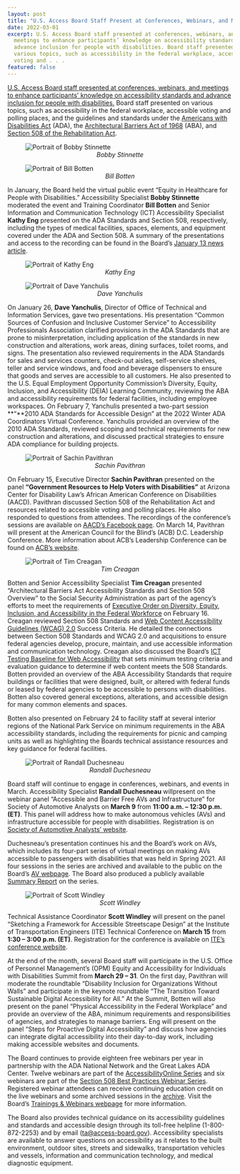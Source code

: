 ```yaml
---
layout: post
title: "U.S. Access Board Staff Present at Conferences, Webinars, and Meetings "
date: 2022-03-01
excerpt: U.S. Access Board staff presented at conferences, webinars, and
  meetings to enhance participants’ knowledge on accessibility standards and
  advance inclusion for people with disabilities. Board staff presented on
  various topics, such as accessibility in the federal workplace, accessible
  voting and . . .
featured: false
---
```

[U.S. Access Board staff presented at conferences, webinars, and meetings to enhance participants’ knowledge on accessibility standards and advance inclusion for people with disabilities.](<>) Board staff presented on various topics, such as accessibility in the federal workplace, accessible voting and polling places, and the guidelines and standards under the [Americans with Disabilities Act](https://www.access-board.gov/ada/) (ADA), the [Architectural Barriers Act of 1968](https://www.access-board.gov/aba/) (ABA), and [Section 508 of the Rehabilitation Act](https://www.access-board.gov/ict/).

<figure class="img-right">
  <img src="{{ site.baseurl }}/images/uploads/bobby-stinnette-small.png" alt="Portrait of Bobby Stinnette" class="center">
  <figcaption style="text-align:center">
    <em>Bobby Stinnette</em>
  </figcaption>
</figure>

<figure class="img-right">
  <img src="{{ site.baseurl }}/images/uploads/bill-botten-small.png" alt="Portrait of Bill Botten" class="center">
  <figcaption style="text-align:center">
    <em>Bill Botten</em>
  </figcaption>
</figure>

In January, the Board held the virtual public event “Equity in Healthcare for People with Disabilities.” Accessibility Specialist **Bobby Stinnette** moderated the event and Training Coordinator **Bill Botten** and Senior Information and Communication Technology (ICT) Accessibility Specialist **Kathy Eng** presented on the ADA Standards and Section 508, respectively, including the types of medical facilities, spaces, elements, and equipment covered under the ADA and Section 508. A summary of the presentations and access to the recording can be found in the Board’s [January 13 news article](https://www.access-board.gov/news/2022/01/13/u-s-access-board-hosts-virtual-event-on-equity-in-healthcare-for-people-with-disabilities/).

<figure class="img-right">
  <img src="{{ site.baseurl }}/images/uploads/kathy-eng-small.jpg" alt="Portrait of Kathy Eng" class="center">
  <figcaption style="text-align:center">
    <em>Kathy Eng</em>
  </figcaption>
</figure>

<figure class="img-right">
  <img src="{{ site.baseurl }}/images/uploads/dave-yanchulis-small.png" alt="Portrait of Dave Yanchulis" class="center">
  <figcaption style="text-align:center">
    <em>Dave Yanchulis</em>
  </figcaption>
</figure>

On January 26, **Dave Yanchulis**, Director of Office of Technical and Information Services, gave two presentations. His presentation “Common Sources of Confusion and Inclusive Customer Service” to Accessibility Professionals Association clarified provisions in the ADA Standards that are prone to misinterpretation, including application of the standards in new construction and alterations, work areas, dining surfaces, toilet rooms, and signs. The presentation also reviewed requirements in the ADA Standards for sales and services counters, check-out aisles, self-service shelves, teller and service windows, and food and beverage dispensers to ensure that goods and serves are accessible to all customers. He also presented to the U.S. Equal Employment Opportunity Commission’s Diversity, Equity, Inclusion, and Accessibility (DEIA) Learning Community, reviewing the ABA and accessibility requirements for federal facilities, including employee workspaces. On February 7, Yanchulis presented a two-part session **“**2010 ADA Standards for Accessible Design” at the 2022 Winter ADA Coordinators Virtual Conference. Yanchulis provided an overview of the 2010 ADA Standards, reviewed scoping and technical requirements for new construction and alterations, and discussed practical strategies to ensure ADA compliance for building projects.

<figure class="img-right">
  <img src="{{ site.baseurl }}/images/uploads/sachin-pavithran-small.png" alt="Portrait of Sachin Pavithran" class="center">
  <figcaption style="text-align:center">
    <em>Sachin Pavithran</em>
  </figcaption>
</figure>

On February 15, Executive Director **Sachin Pavithran** presented on the panel **“Government Resources to Help Voters with Disabilities”** at Arizona Center for Disability Law’s African American Conference on Disabilities (AACD). Pavithran discussed Section 508 of the Rehabilitation Act and resources related to accessible voting and polling places. He also responded to questions from attendees. The recordings of the conference’s sessions are available on [AACD’s Facebook page](https://www.facebook.com/AfricanAmericanConferenceOnDisabilities/). On March 14, Pavithran will present at the American Council for the Blind’s (ACB) D.C. Leadership Conference. More information about ACB’s Leadership Conference can be found on [ACB’s website](https://www.acb.org/come-all-2022-dc-leadership-conference).

<figure class="img-right">
  <img src="{{ site.baseurl }}/images/uploads/tim-creagan-small.png" alt="Portrait of Tim Creagan" class="center">
  <figcaption style="text-align:center">
    <em>Tim Creagan</em>
  </figcaption>
</figure>

Botten and Senior Accessibility Specialist **Tim Creagan** presented “Architectural Barriers Act Accessibility Standards and Section 508 Overview” to the Social Security Administration as part of the agency’s efforts to meet the requirements of [Executive Order on Diversity, Equity, Inclusion, and Accessibility in the Federal Workforce](https://www.whitehouse.gov/briefing-room/presidential-actions/2021/06/25/executive-order-on-diversity-equity-inclusion-and-accessibility-in-the-federal-workforce/) on February 16. Creagan reviewed Section 508 Standards and [Web Content Accessibility Guidelines (WCAG) 2.0](https://www.w3.org/WAI/standards-guidelines/wcag/) Success Criteria. He detailed the connections between Section 508 Standards and WCAG 2.0 and acquisitions to ensure federal agencies develop, procure, maintain, and use accessible information and communication technology. Creagan also discussed the Board’s [ICT Testing Baseline for Web Accessibility](https://ictbaseline.access-board.gov/) that sets minimum testing criteria and evaluation guidance to determine if web content meets the 508 Standards. Botten provided an overview of the ABA Accessibility Standards that require buildings or facilities that were designed, built, or altered with federal funds or leased by federal agencies to be accessible to persons with disabilities. Botten also covered general exceptions, alterations, and accessible design for many common elements and spaces.

Botten also presented on February 24 to facility staff at several interior regions of the National Park Service on minimum requirements in the ABA accessibility standards, including the requirements for picnic and camping units as well as highlighting the Boards technical assistance resources and key guidance for federal facilities.

<figure class="img-right">
  <img src="{{ site.baseurl }}/images/uploads/randall-duschesneau-small.png" alt="Portrait of Randall Duchesneau" class="center">
  <figcaption style="text-align:center">
    <em>Randall Duchesneau</em>
  </figcaption>
</figure>

Board staff will continue to engage in conferences, webinars, and events in March. Accessibility Specialist **Randall Duchesneau** willpresent on the webinar panel “Accessible and Barrier Free AVs and Infrastructure” for Society of Automotive Analysts on **March 9** from **11:00 a.m. – 12:30 p.m. (ET)**. This panel will address how to make autonomous vehicles (AVs) and infrastructure accessible for people with disabilities. Registration is on [Society of Automotive Analysts’ website](https://saaauto.com/event/accessible-and-barrier-free-avs-and-infrastructure-webinar/).

Duchesneau’s presentation continues his and the Board’s work on AVs, which includes its four-part series of virtual meetings on making AVs accessible to passengers with disabilities that was held in Spring 2021. All four sessions in the series are archived and available to the public on the Board’s [AV webpage](https://www.access-board.gov/av/). The Board also produced a publicly available [Summary Report](https://www.access-board.gov/av/report.html) on the series.

<figure class="img-right">
  <img src="{{ site.baseurl }}/images/uploads/scott-windley-small.png" alt="Portrait of Scott Windley" class="center">
  <figcaption style="text-align:center">
    <em>Scott Windley</em>
  </figcaption>
</figure>

Technical Assistance Coordinator **Scott Windley** will present on the panel “Sketching a Framework for Accessible Streetscape Design” at the Institute of Transportation Engineers (ITE) Technical Conference on **March 15** from **1:30 – 3:00 p.m. (ET)**. Registration for the conference is available on [ITE’s conference website](https://www.itetechconference.org/).

At the end of the month, several Board staff will participate in the U.S. Office of Personnel Management’s (OPM) Equity and Accessibility for Individuals with Disabilities Summit from **March 29 – 31**. On the first day, Pavithran will moderate the roundtable “Disability Inclusion for Organizations Without Walls” and participate in the keynote roundtable “The Transition Toward Sustainable Digital Accessibility for All.” At the Summit, Botten will also present on the panel “Physical Accessibility in the Federal Workplace” and provide an overview of the ABA, minimum requirements and responsibilities of agencies, and strategies to manage barriers. Eng will present on the panel “Steps for Proactive Digital Accessibility” and discuss how agencies can integrate digital accessibility into their day-to-day work, including making accessible websites and documents.

The Board continues to provide eighteen free webinars per year in partnership with the ADA National Network and the Great Lakes ADA Center. Twelve webinars are part of the [AccessibilityOnline Series](https://www.accessibilityonline.org/ao) and six webinars are part of the [Section 508 Best Practices Webinar Series](https://www.accessibilityonline.org/cioc-508). Registered webinar attendees can receive continuing education credit on the live webinars and some archived sessions in the [archive](https://www.accessibilityonline.org/ao/archives/). Visit the Board’s [Trainings & Webinars webpage](https://www.access-board.gov/webinars/) for more information.

The Board also provides technical guidance on its accessibility guidelines and standards and accessible design through its toll-free helpline (1-800-872-2253) and by email ([ta@access-board.gov](mailto:ta@access-board.gov)). Accessibility specialists are available to answer questions on accessibility as it relates to the built environment, outdoor sites, streets and sidewalks, transportation vehicles and vessels, information and communication technology, and medical diagnostic equipment.
